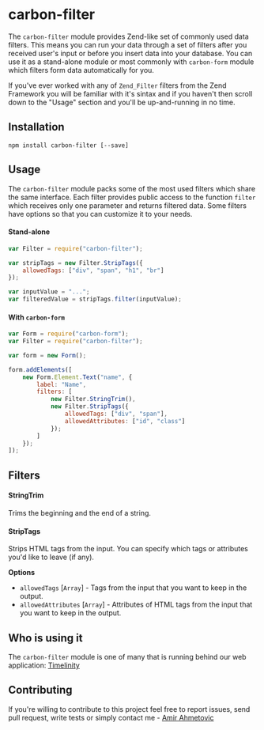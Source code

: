 # carbon-filter
The `carbon-filter` module provides Zend-like set of commonly used data filters. This means you can run your data through a set of filters after you received user's input or before you insert data into your database. You can use it as a stand-alone module or most commonly with `carbon-form` module which filters form data automatically for you.

If you've ever worked with any of `Zend_Filter` filters from the Zend Framework you will be familiar with it's sintax and if you haven't then scroll down to the "Usage" section and you'll be up-and-running in no time.


## Installation
```
npm install carbon-filter [--save]
```

## Usage
The `carbon-filter` module packs some of the most used filters which share the same interface. Each filter provides public access to the function `filter` which receives only one parameter and returns filtered data. Some filters have options so that you can customize it to your needs.

#### Stand-alone
```js
var Filter = require("carbon-filter");

var stripTags = new Filter.StripTags({
    allowedTags: ["div", "span", "h1", "br"] 
});

var inputValue = "...";
var filteredValue = stripTags.filter(inputValue);

```

#### With `carbon-form`
```js
var Form = require("carbon-form");
var Filter = require("carbon-filter");

var form = new Form();

form.addElements([
    new Form.Element.Text("name", {
        label: "Name",
        filters: [
            new Filter.StringTrim(),
            new Filter.StripTags({
                allowedTags: ["div", "span"],
                allowedAttributes: ["id", "class"]
            });
        ]
    });
]);
```

## Filters
#### StringTrim
Trims the beginning and the end of a string.

#### StripTags
Strips HTML tags from the input. You can specify which tags or attributes you'd like to leave (if any).

**Options**
* `allowedTags` [`Array`] - Tags from the input that you want to keep in the output.
* `allowedAttributes` [`Array`] - Attributes of HTML tags from the input that you want to keep in the output.

## Who is using it
The `carbon-filter` module is one of many that is running behind our web application: [Timelinity](https://www.timelinity.com)

## Contributing
If you're willing to contribute to this project feel free to report issues, send pull request, write tests or simply contact me - [Amir Ahmetovic](https://github.com/choxnox)
